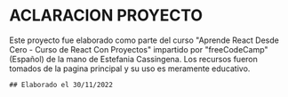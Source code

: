 # ACLARACION PROYECTO
Este proyecto fue elaborado como parte del curso "Aprende React Desde Cero - Curso de React Con Proyectos" impartido por "freeCodeCamp" (Español) de la mano de Estefania Cassingena. 
Los recursos fueron tomados de la pagina principal y su uso es meramente educativo. 


    ## Elaborado el 30/11/2022
